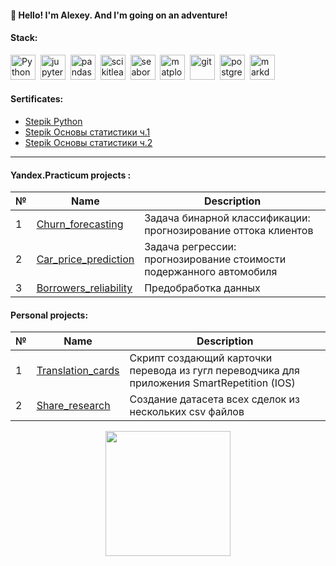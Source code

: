#### :wave: Hello! I'm Alexey. And I'm going on an adventure!



#### Stack: 
<div>
  <img src="https://api.iconify.design/logos/python.svg" title="Python" alt="Python" width="40" height="40"/>&nbsp;
  <img src="https://api.iconify.design/logos/jupyter.svg?width=256&height=256" title="jupyter"  alt="jupyter" width="40" height="40"/>&nbsp;
  <img src="https://api.iconify.design/devicon/pandas.svg"  title="pandas" alt="pandas" width="40" height="40"/>&nbsp;
  <img src="https://api.iconify.design/devicon/scikitlearn.svg" title="scikitlearn" alt="scikitlearn" width="40" height="40"/>&nbsp;
  <img src="https://api.iconify.design/logos/seaborn-icon.svg" title="seaborn" alt="seaborn" width="40" height="40"/>&nbsp;
  <img src="https://api.iconify.design/devicon/matplotlib.svg" title="matplotlib" alt="matplotlib" width="40" height="40"/>&nbsp;
  <img src="https://api.iconify.design/devicon/git.svg" title="git" alt="git" width="40" height="40"/>&nbsp;
  <img src="https://api.iconify.design/logos/postgresql.svg" title="postgresql" alt="postgresql" width="40" height="40"/>&nbsp;
  <img src="https://api.iconify.design/skill-icons/markdown-dark.svg?width=256&height=256" title="markdown" alt="markdown" width="40" height="40"/>&nbsp;
</div>

  
#### Sertificates: 

- [Stepik Python](https://stepik.org/cert/2200929)  
- [Stepik Основы статистики ч.1](https://stepik.org/cert/2202850)  
- [Stepik Основы статистики ч.2](https://stepik.org/cert/2137337)  
---


#### Yandex.Practicum projects :  

| № | Name | Description |
|---|----------|----------|
| 1 | [Churn_forecasting](https://github.com/Eag1e-0w1/churn_forecasting/) | Задача бинарной классификации: прогнозирование оттока клиентов|
| 2 |[Car_price_prediction](https://github.com/Eag1e-0w1/car_price_prediction/) | Задача регрессии: прогнозирование стоимости подержанного автомобиля |
| 3 |[Borrowers_reliability](https://github.com/Eag1e-0w1/borrowers_reliability/) | Предобработка данных |

#### Personal projects: 
| № | Name | Description |
|---|----------|----------|
| 1 | [Translation_cards](https://github.com/Eag1e-0w1/Translation_cards) | Скрипт создающий карточки перевода из гугл переводчика для приложения SmartRepetition (IOS)| 
| 2 | [Share_research](https://github.com/Eag1e-0w1/share_research) | Создание датасета всех сделок из нескольких csv файлов |


<div id="header" align="center">
  <img src=https://media.giphy.com/media/x4unLoM3hApc2Cw5kO/giphy.gif width="200"/>
</div>



</div>
<div>
<div align='right'>
  <img src="https://komarev.com/ghpvc/?username=Eag1e-0w1&style=flat-square&color=blue" alt=""/>
</div>


